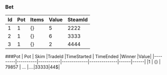 ### Bet 
|Id       | Pot 	|Items |Value|SteamId|
|---------|---------	|----	|---- |------|
|   1     |    1     	|	{}    |  5   |2222|
|   2     |    1     	|	 {}   |  6   |3333|
|   3     |     1 	  |	 {}   |  2   |4444|


###Pot
| Pot  | Skim    |TradeId    |TimeStarted  | TimeEnded 	|Winner 	|Value|
|---------|----------|-----------|-------------|--------------|------|------|
|1        | {}        | 79857   | ...         |....|33333|44$|
